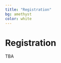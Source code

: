```yaml
---
title: "Registration"
bg: amethyst
color: white
---
```


#  Registration

TBA
<!-- Late registration for project participants is now closed.

We welcome everyone at the AoN Brainhack Warsaw 2017 event. We would like to prepare the equipment and the clusters properly before the event, therefore we are asking the participants to register in advance and choose the projects of their preference. We will do our best to make sure that everyone can take part in the project they like, and that the projects are well prepared for the participants. In any case, we welcome everyone to come, watch the event and help us at the first Brainhack in the history of AoN conference!

Some of the projects got fully booked already and since they have limitations in terms of the number of participants, these projects have been closed for this round of registration.

All the applications which we received after the end of Early Bird phase, will be automatically considered as the Late Bird applications.

**Early Bird registration (25Eur):**
* Opening: Monday 18th September 2017
* Closing: Friday ~~6th~~ 15th October 2017 (extended deadline!)

**Late Bird registration (30Eur):**
* Closing: Tuesday 7th November 2017


When you  receive confirmation of registration you could pay registration fee of 120PLN or (30EUR) to the following bank account number:

#### University of Warsaw, Faculty of Biology
#### SWIFT: BIG BPLPW
#### IBAN: PL04116022020000000060849317
#### Title: conference_neuroscience_brainhack_NAME_SURNAME -->
